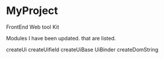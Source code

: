 # MyProject

FrontEnd Web tool Kit 

Modules I have been updated. that are listed.

createUi 
createUifield 
createUiBase 
UiBinder 
createDomString 


